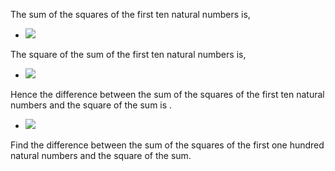 The sum of the squares of the first ten natural numbers is,
- <img src="https://latex.codecogs.com/png.latex?1^2%20+%202^2%20+%20...%20+%2010^2%20=%20385" /> 
The square of the sum of the first ten natural numbers is,
- <img src="https://latex.codecogs.com/png.latex?(1%20+%202%20+%20..%20+%2010)^2%20=%203025" />
Hence the difference between the sum of the squares of the first ten natural numbers and the square of the sum is .
- <img src="https://latex.codecogs.com/png.latex?3025%20-%20385%20=%202640"/>
Find the difference between the sum of the squares of the first one hundred natural numbers and the square of the sum.